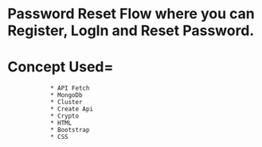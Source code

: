 # Password Reset Flow where you can Register, LogIn and Reset Password.
# Concept Used=
				* API Fetch
				* MongoDb
				* Cluster
				* Create Api
				* Crypto
				* HTML
				* Bootstrap
				* CSS